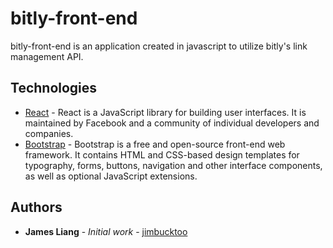 # bitly-front-end

bitly-front-end is an application created in javascript to utilize bitly's link management API.

## Technologies

* [React](https://reactjs.org/) - React is a JavaScript library for building user interfaces. It is maintained by Facebook and a community of individual developers and companies.
* [Bootstrap](https://getbootstrap.com/) - Bootstrap is a free and open-source front-end web framework. It contains HTML and CSS-based design templates for typography, forms, buttons, navigation and other interface components, as well as optional JavaScript extensions.

## Authors

* **James Liang** - *Initial work* - [jimbucktoo](https://github.com/jimbucktoo/)
